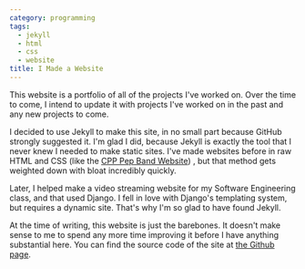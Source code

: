 ```yaml
---
category: programming
tags:
  - jekyll
  - html
  - css
  - website
title: I Made a Website
---
```


This website is a portfolio of all of the projects I've worked on. Over the time to come, I intend to update it with projects I've worked on in the past and any new projects to come. 

I decided to use Jekyll to make this site, in no small part because GitHub strongly suggested it. I'm glad I did, because Jekyll is exactly the tool that I never knew I needed to make static sites. I've made websites before in raw HTML and CSS (like the [CPP Pep Band Website](https://web.archive.org/web/20181118194139/http://www.cpp.edu/~pepband/)) , but that method gets weighted down with bloat incredibly quickly.

Later, I helped make a video streaming website for my Software Engineering class, and that used Django. I fell in love with Django's templating system, but requires a dynamic site. That's why I'm so glad to have found Jekyll.

At the time of writing, this website is just the barebones. It doesn't make sense to me to spend any more time improving it before I have anything substantial here. You can find the source code of the site at [the Github page](https://github.com/Trainzack/trainzack.github.io).